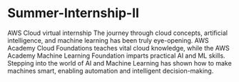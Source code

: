 # Summer-Internship-II
AWS Cloud virtual internship
The journey through cloud concepts, artificial intelligence, and machine learning has been truly eye-opening. AWS Academy Cloud Foundations teaches vital cloud knowledge, while the AWS Academy Machine Learning Foundation imparts practical AI and ML skills. Stepping into the world of AI and Machine Learning has shown how to make machines smart, enabling automation and intelligent decision-making.
